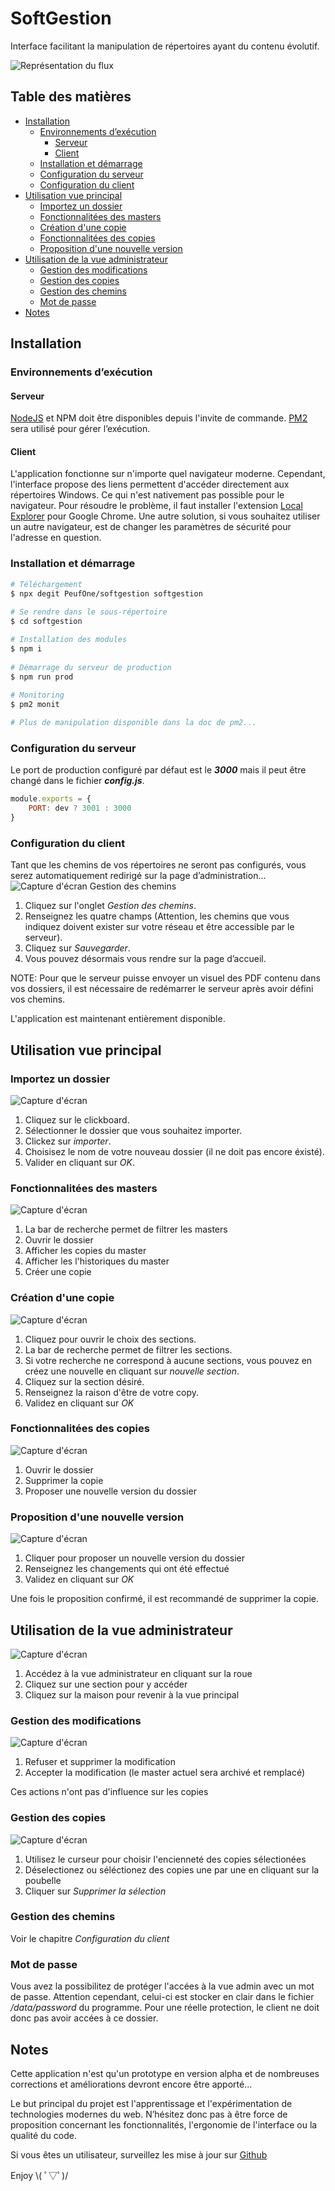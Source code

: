 
# SoftGestion
Interface facilitant la manipulation de répertoires ayant du contenu évolutif.

![Représentation du flux](public/images/Flux.GIF)

## Table des matières
* [Installation](#installation)
    * [Environnements d’exécution](#environnements-dexécution)
        * [Serveur](#serveur)
        * [Client](#client)
    * [Installation et démarrage](#installation-et-démarrage)
    * [Configuration du serveur](#configuration-du-serveur)
    * [Configuration du client](#configuration-du-client)
* [Utilisation vue principal](#configuration-du-serveur)
    * [Importez un dossier](#importez-un-dossier)
    * [Fonctionnalitées des masters](#fonctionnalitées-des-masters)
    * [Création d'une copie](#création-dune-copie)
    * [Fonctionnalitées des copies](#fonctionnalitées-des-copies)
    * [Proposition d'une nouvelle version](#proposition-dune-nouvelle-version)
* [Utilisation de la vue administrateur](#utilisation-de-la-vue-administrateur)
    * [Gestion des modifications](#gestion-des-modifications)
    * [Gestion des copies](#gestion-des-copies)
    * [Gestion des chemins](#gestion-des-chemins)
    * [Mot de passe](#mot-de-passe)
 * [Notes](#notes)


## Installation
### Environnements d’exécution
#### Serveur
[NodeJS](https://nodejs.org/en/)  et  NPM doit être disponibles depuis l'invite de commande.
[PM2](https://pm2.io/runtime/) sera utilisé pour gérer l’exécution.

#### Client 
L'application fonctionne sur n'importe quel navigateur moderne.
Cependant, l'interface propose des liens permettent d'accéder directement aux répertoires Windows. Ce qui n'est nativement pas possible pour le navigateur. Pour résoudre le problème, il faut installer l'extension  [Local Explorer](https://chrome.google.com/webstore/detail/local-explorer-file-manag/eokekhgpaakbkfkmjjcbffibkencdfkl) pour Google Chrome. Une autre solution, si vous souhaitez utiliser un autre navigateur, est de changer les paramètres de sécurité pour l'adresse en question.

### Installation et démarrage



```bash
# Téléchargement
$ npx degit PeufOne/softgestion softgestion
    
# Se rendre dans le sous-répertoire
$ cd softgestion

# Installation des modules
$ npm i
    
# Démarrage du serveur de production
$ npm run prod
    
# Monitoring
$ pm2 monit

# Plus de manipulation disponible dans la doc de pm2...
```

    
   
### Configuration du serveur
Le port  de production configuré par défaut est le  ***3000*** mais il peut être changé dans le fichier ***config.js***.
```js
module.exports = {
    PORT: dev ? 3001 : 3000
}
```

### Configuration du client
Tant que les chemins de vos répertoires ne seront pas configurés, vous serez automatiquement redirigé sur la page d’administration...
![Capture d'écran Gestion des chemins](public/images/Paths_Gestion.GIF)
1. Cliquez sur l'onglet *Gestion des chemins*.
2. Renseignez les quatre champs (Attention, les chemins que vous indiquez doivent exister sur votre réseau et être accessible par le serveur).
3. Cliquez sur *Sauvegarder*.
4. Vous pouvez désormais vous rendre sur la page d’accueil.

NOTE: Pour que le serveur puisse envoyer un visuel des PDF contenu dans vos dossiers, il est nécessaire de redémarrer le serveur après avoir défini vos chemins.

L'application est maintenant entièrement disponible.

## Utilisation vue principal

### Importez un dossier
![Capture d'écran](public/images/Create_Master.GIF)
1. Cliquez sur le clickboard.
2. Sélectionner le dossier que vous souhaitez importer.
3. Clickez sur *importer*.
4. Choisisez le nom de votre nouveau dossier (il ne doit pas encore éxisté).
5. Valider en cliquant sur *OK*.

### Fonctionnalitées des masters
![Capture d'écran](public/images/Functions_Master.GIF)
1. La bar de recherche permet de filtrer les masters
2. Ouvrir le dossier
3. Afficher les copies du master
4. Afficher les l'historiques du master
5. Créer une copie

### Création d'une copie
![Capture d'écran](public/images/Create_Copy.GIF)
1. Cliquez pour ouvrir le choix des sections.
2. La bar de recherche permet de filtrer les sections.
3. Si votre recherche ne correspond à aucune sections, vous pouvez en créez une nouvelle en cliquant sur *nouvelle section*.
4. Cliquez sur la section désiré.
5. Renseignez la raison d'être de votre copy.
6. Validez en cliquant sur *OK*

### Fonctionnalitées des copies
![Capture d'écran](public/images/Functions_Copy.GIF)
1. Ouvrir le dossier
2. Supprimer la copie
3. Proposer une nouvelle version du dossier

### Proposition d'une nouvelle version
![Capture d'écran](public/images/Pull_Copy.GIF)
1. Cliquer pour proposer un nouvelle version du dossier
2. Renseignez les changements qui ont été effectué
3. Validez en cliquant sur *OK*

Une fois le proposition confirmé, il est recommandé de supprimer la copie.

## Utilisation de la vue administrateur
![Capture d'écran](public/images/Get_Admin.GIF)
1. Accédez à la vue administrateur en cliquant sur la roue
2. Cliquez sur une section pour y accéder
3. Cliquez sur la maison pour revenir à la vue principal

### Gestion des modifications
![Capture d'écran](public/images/Gestion_Modif.GIF)
1. Refuser et supprimer la modification
2. Accepter la modification (le master actuel sera archivé et remplacé)

Ces actions n'ont pas d'influence sur les copies

### Gestion des copies
![Capture d'écran](public/images/Gestion_Copy.GIF)
1. Utilisez le curseur pour choisir l'encienneté des copies sélectionées
2. Déselectionez ou séléctionez des copies une par une en cliquant sur la poubelle
3. Cliquer sur *Supprimer la sélection*

### Gestion des chemins
Voir le chapitre *Configuration du client*

### Mot de passe
Vous avez la possibilitez de protéger l'accées à la vue admin avec un mot de passe.
Attention cependant, celui-ci est stocker en clair dans le fichier */data/password* du programme. Pour une réelle protection, le client ne doit donc pas avoir accées à ce dossier.

## Notes

Cette application n'est qu'un prototype en version alpha et de nombreuses corrections et améliorations devront encore être apporté...

Le but principal du projet est l'apprentissage et l'expérimentation de technologies modernes du web.
N’hésitez donc pas à être force de proposition concernant les fonctionnalités, l'ergonomie de l'interface ou la qualité du code.

Si vous êtes un utilisateur, surveillez les mise à jour sur [Github](https://github.com/PeufOne/softgestion)

Enjoy \\( ﾟ▽ﾟ)/